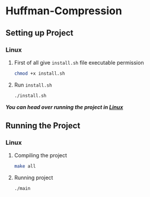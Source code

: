 # Huffman-Compression

## Setting up Project

### Linux

1. First of all give `install.sh` file executable permission

   ```sh
   chmod +x install.sh
   ```

2. Run `install.sh`

   ```sh
   ./install.sh
   ```

**_You can head over running the project in [Linux](#linux-1)_**

## Running the Project

### Linux

1. Compiling the project

   ```sh
   make all
   ```

2. Running project

   ```sh
   ./main
   ```
